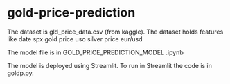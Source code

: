 # gold-price-prediction
The dataset is gld_price_data.csv (from kaggle).
The dataset holds features like date
                                spx
                                gold price
                                uso
                                silver price
                                eur/usd
  
 The model file is in GOLD_PRICE_PREDICTION_MODEL .ipynb
 
 The model is deployed using Streamlit. To run in Streamlit the code is in goldp.py.

